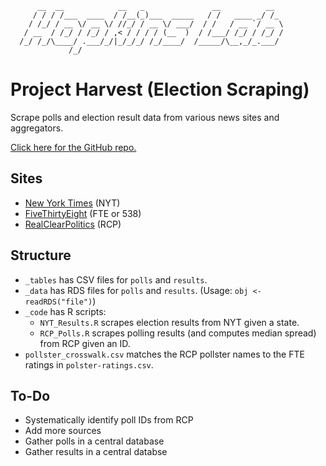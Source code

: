 ```
      __  __            __   _               __          __  
     / / / /___  ____  / /__(_)___  _____   / /   ____ _/ /_ 
    / /_/ / __ \/ __ \/ //_/ / __ \/ ___/  / /   / __ `/ __ \
   / __  / /_/ / /_/ / ,< / / / / (__  )  / /___/ /_/ / /_/ /
  /_/ /_/\____/ .___/_/|_/_/_/ /_/____/  /_____/\__,_/_.___/ 
             /_/                                             
```
# Project Harvest (Election Scraping)
Scrape polls and election result data from various news sites and aggregators. 

[Click here for the GitHub repo.](https://github.com/UnlikelyVolcano/project-harvest)

## Sites
- [New York Times](https://www.nytimes.com) (NYT)
- [FiveThirtyEight](https://fivethirtyeight.com) (FTE or 538)
- [RealClearPolitics](https://www.realclearpolitics.com) (RCP)

## Structure
- `_tables` has CSV files for `polls` and `results`.
- `_data` has RDS files  for `polls` and `results`. (Usage: `obj <- readRDS("file")`)
- `_code` has R scripts:
    * `NYT_Results.R` scrapes election results from NYT given a state.
    * `RCP_Polls.R` scrapes polling results (and computes median spread) from RCP given an ID.
- `pollster_crosswalk.csv` matches the RCP pollster names to the FTE ratings in `polster-ratings.csv`.

## To-Do
- Systematically identify poll IDs from RCP
- Add more sources
- Gather polls in a central database
- Gather results in a central databse

<p><img alt="Clicky" width="1" height="1" src="//in.getclicky.com/101237072ns.gif" /></p>
